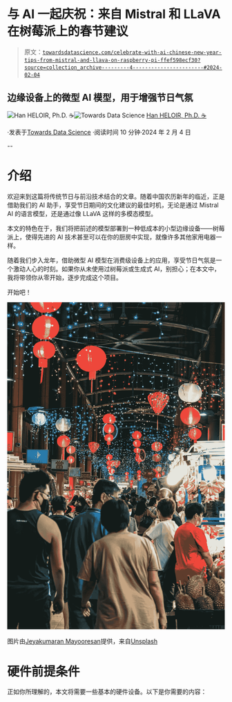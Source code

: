 # 与 AI 一起庆祝：来自 Mistral 和 LLaVA 在树莓派上的春节建议

> 原文：[`towardsdatascience.com/celebrate-with-ai-chinese-new-year-tips-from-mistral-and-llava-on-raspberry-pi-ffef598ecf30?source=collection_archive---------4-----------------------#2024-02-04`](https://towardsdatascience.com/celebrate-with-ai-chinese-new-year-tips-from-mistral-and-llava-on-raspberry-pi-ffef598ecf30?source=collection_archive---------4-----------------------#2024-02-04)

## 边缘设备上的微型 AI 模型，用于增强节日气氛

[](https://medium.com/@han.heloir?source=post_page---byline--ffef598ecf30--------------------------------)![Han HELOIR, Ph.D. ☕️](https://medium.com/@han.heloir?source=post_page---byline--ffef598ecf30--------------------------------)[](https://towardsdatascience.com/?source=post_page---byline--ffef598ecf30--------------------------------)![Towards Data Science](https://towardsdatascience.com/?source=post_page---byline--ffef598ecf30--------------------------------) [Han HELOIR, Ph.D. ☕️](https://medium.com/@han.heloir?source=post_page---byline--ffef598ecf30--------------------------------)

·发表于[Towards Data Science](https://towardsdatascience.com/?source=post_page---byline--ffef598ecf30--------------------------------) ·阅读时间 10 分钟·2024 年 2 月 4 日

--

# 介绍

欢迎来到这篇将传统节日与前沿技术结合的文章。随着中国农历新年的临近，正是借助我们的 AI 助手，享受节日期间的文化建议的最佳时机，无论是通过 Mistral AI 的语言模型，还是通过像 LLaVA 这样的多模态模型。

本文的特色在于，我们将把前述的模型部署到一种低成本的小型边缘设备——树莓派上，使得先进的 AI 技术甚至可以在你的厨房中实现，就像许多其他家用电器一样。

随着我们步入龙年，借助微型 AI 模型在消费级设备上的应用，享受节日气氛是一个激动人心的时刻。如果你从未使用过树莓派或生成式 AI，别担心；在本文中，我将带领你从零开始，逐步完成这个项目。

开始吧！

![](img/fc990abe8825b0b5b82bead58c9b3985.png)

图片由[Jeyakumaran Mayooresan](https://unsplash.com/@jaydraws2019?utm_source=medium&utm_medium=referral)提供，来自[Unsplash](https://unsplash.com/?utm_source=medium&utm_medium=referral)

# 硬件前提条件

正如你所理解的，本文将需要一些基本的硬件设备。以下是你需要的内容：
